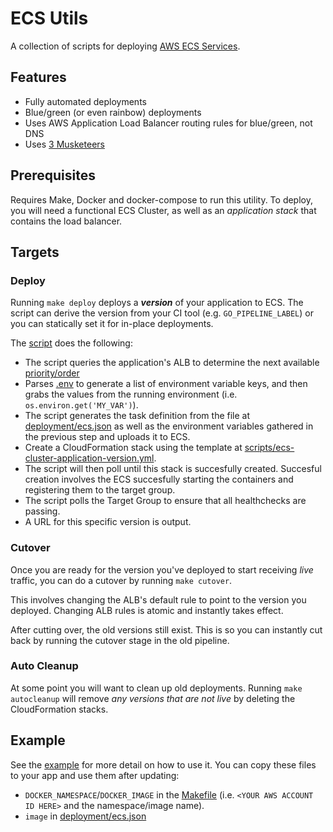 # ECS Utils

A collection of scripts for deploying [AWS ECS Services](https://docs.aws.amazon.com/AmazonECS/latest/developerguide/ecs_services.html).

## Features

  * Fully automated deployments
  * Blue/green (or even rainbow) deployments
  * Uses AWS Application Load Balancer routing rules for blue/green, not DNS
  * Uses [3 Musketeers](https://3musketeers.io/)

## Prerequisites

Requires Make, Docker and docker-compose to run this utility. To deploy, you will need a functional ECS Cluster, as well as an _application stack_ that contains the load balancer.

## Targets

### Deploy

Running `make deploy` deploys a _**version**_ of your application to ECS. The script can derive the version from your CI tool (e.g. `GO_PIPELINE_LABEL`) or you can statically set it for in-place deployments.

The [script](scripts/deploy.py) does the following:

  * The script queries the application's ALB to determine the next available [priority/order](https://docs.aws.amazon.com/elasticloadbalancing/latest/application/listener-update-rules.html)
  * Parses [.env](.env.template) to generate a list of environment variable keys, and then grabs the values from the running environment (i.e. `os.environ.get('MY_VAR')`).
  * The script generates the task definition from the file at [deployment/ecs.json](examples/deployment/ecs.json) as well as the environment variables gathered in the previous step and uploads it to ECS.
  * Create a CloudFormation stack using the template at [scripts/ecs-cluster-application-version.yml](scripts/ecs-cluster-application-version.yml).
  * The script will then poll until this stack is succesfully created. Succesful creation involves the ECS succesfully starting the containers and registering them to the target group.
  * The script polls the Target Group to ensure that all healthchecks are passing.
  * A URL for this specific version is output.

### Cutover

Once you are ready for the version you've deployed to start receiving _live_ traffic, you can do a cutover by running `make cutover`.

This involves changing the ALB's default rule to point to the version you deployed. Changing ALB rules is atomic and instantly takes effect.

After cutting over, the old versions still exist. This is so you can instantly cut back by running the cutover stage in the old pipeline.

### Auto Cleanup

At some point you will want to clean up old deployments. Running `make autocleanup` will remove _any versions that are not live_ by deleting the CloudFormation stacks.

## Example

See the [example](example/) for more detail on how to use it. You can copy these files to your app and use them after updating:

  * `DOCKER_NAMESPACE`/`DOCKER_IMAGE` in the [Makefile](example/Makefile) (i.e. `<YOUR AWS ACCOUNT ID HERE>` and the namespace/image name).
  * `image` in [deployment/ecs.json](examples/deployment/ecs.json)

